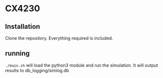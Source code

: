 # CX4230

## Installation 

Clone the repository. Everything required is included. 

## running 
```./main.sh``` will load the python3 module and run the simulation. It will output results to db_logging/simlog.db 



